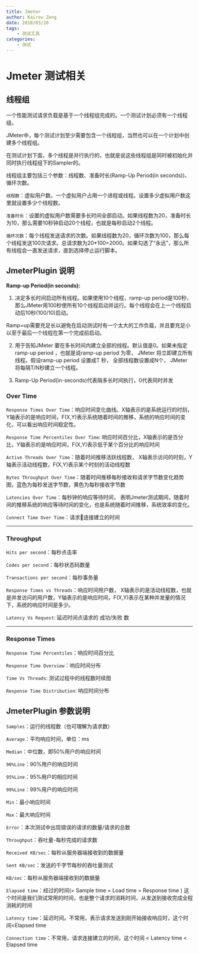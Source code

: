 ```yaml
---
title: Jmeter
author: Kairou Zeng
date: 2018/03/20
tags: 
    - 测试工具
categories:
    - 测试
---
```


# Jmeter 测试相关

## 线程组

一个性能测试请求负载是基于一个线程组完成的。一个测试计划必须有一个线程组。

JMeter中，每个测试计划至少需要包含一个线程组，当然也可以在一个计划中创建多个线程组。

在测试计划下面，多个线程是并行执行的，也就是说这些线程组是同时被初始化并同时执行线程组下的Sampler的。

线程组主要包括三个参数：线程数、准备时长(Ramp-Up Period(in seconds))、循环次数。

`线程数`：虚拟用户数。一个虚拟用户占用一个进程或线程。设置多少虚拟用户数这里就设置多少个线程数。

`准备时长`：设置的虚拟用户数需要多长时间全部启动。如果线程数为20，准备时长为10，那么需要10秒钟启动20个线程，也就是每秒启动2个线程。

`循环次数`：每个线程发送请求的次数。如果线程数为20，循环次数为100，那么每个线程发送100次请求。总请求数为20*100=2000。如果勾选了“永远”，那么所有线程会一直发送请求，直到选择停止运行脚本。

## JmeterPlugin 说明

**Ramp-up Period(in seconds):**

1. 决定多长时间启动所有线程。如果使用10个线程，ramp-up period是100秒，那么JMeter用100秒使所有10个线程启动并运行。每个线程会在上一个线程启动后10秒(100/10)启动。

Ramp=up需要充足长以避免在启动测试时有一个太大的工作负载，并且要充足小以至于最后一个线程在第一个完成前启动。

2. 用于告知JMeter 要在多长时间内建立全部的线程。默认值是0。如果未指定ramp-up period ，也就是说ramp-up period 为零， JMeter 将立即建立所有线程。假设ramp-up period 设置成T 秒， 全部线程数设置成N个， JMeter 将每隔T/N秒建立一个线程。

3. Ramp-Up Period(in-seconds)代表隔多长时间执行，0代表同时并发

### Over Time

`Response Times Over Time`：响应时间变化曲线。X轴表示的是系统运行的时刻，Y轴表示的是响应时间，F(X,Y)表示系统随着时间的推移，系统的响应时间的变化，可以看出响应时间稳定性。

`Response Time Percentiles Over Time`: 响应时间百分比，X轴表示的是百分比，Y轴表示的是响应时间，F(X,Y)表示低于某个百分比的响应时间

`Active Threads Over Time`：随着时间推移活跃线程数， X轴表示访问的时刻，Y轴表示活动线程数，F(X,Y)表示某个时刻的活动线程数

`Bytes Throughput Over Time`：随着时间推移每秒接收和请求字节数变化趋势图，蓝色为每秒发送字节数，黄色为每秒接收字节数

`Latencies Over Time`：每秒钟的响应等待时间， 表明Jmeter测试期间，随着时间的推移系统的响应等待时间的变化，也是系统随着时间推移，系统效率的变化。

`Connect Time Over Time`：请求连接建立的时间

----
### Throughput

`Hits per second`：每秒点击率

`Codes per second`：每秒状态码数量

`Transactions per second`：每秒事务量

`Response Times vs Threads`：响应时间用户数， X轴表示的是活动线程数，也就是并发访问的用户数，Y轴表示的是响应时间，F(X,Y)表示在某种并发量的情况下，系统的响应时间是多少。

`Latency Vs Request`: 延迟时间点请求的 成功/失败 数

----
### Response Times

`Response Time Percentiles`：响应时间百分比

`Response Time Overview`：响应时间分布

`Time Vs Threads`: 测试过程中的线程数时续图

`Response Time Distribution`: 响应时间分布

## JmeterPlugin 参数说明

`Samples`：运行的线程数（也可理解为请求数）

`Average`：平均响应时间，单位：ms

`Median`：中位数，即50%用户的响应时间

`90%Line`：90%用户的响应时间

`95%Line`：95%用户的相应时间

`99%Line`：99%用户的响应时间

`Min`：最小响应时间

`Max`：最大响应时间

`Error`：本次测试中出现错误的请求的数量/请求的总数

`Throughput`：吞吐量-每秒完成的请求数

`Received KB/sec`：每秒从服务器端接收到的数据量

`Sent KB/sec`：发送的千字节每秒的吞吐量测试

`KB/sec`：每秒从服务器端接收到的数据量

`Elapsed time`：经过的时间(= Sample time = Load time = Response time ) 
这个时间是我们测试常用的时间，也是整个请求的消耗时间，从发送到接收完成全程消耗的时间

`Latency time`：延迟时间。不常用，表示请求发送到刚开始接收响应时，这个时间<Elapsed time

`Connection time`：不常用，请求连接建立的时间，这个时间 < Latency time < Elapsed time
